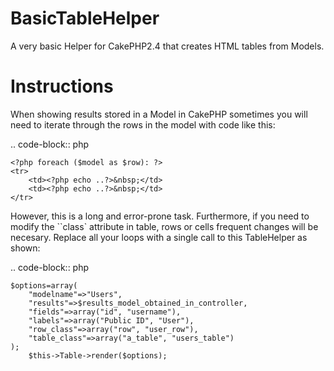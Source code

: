 BasicTableHelper
================

A very basic Helper for CakePHP2.4 that creates HTML tables from Models.

Instructions
============

When showing results stored in a Model in CakePHP sometimes you will need to iterate through the rows in the model with code like this:

.. code-block:: php

	<?php foreach ($model as $row): ?>
	<tr>
		<td><?php echo ..?>&nbsp;</td>
		<td><?php echo ..?>&nbsp;</td>
	</tr>

However, this is a long and error-prone task. Furthermore, if you need to modify the ``class` attribute in table, rows or cells frequent changes will be necesary. Replace all your loops with a single call to this TableHelper as shown:

.. code-block:: php

	$options=array(
		"modelname"=>"Users",
		"results"=>$results_model_obtained_in_controller,
		"fields"=>array("id", "username"),
		"labels"=>array("Public ID", "User"),
		"row_class"=>array("row", "user_row"),
		"table_class"=>array("a_table", "users_table")
	);
    	$this->Table->render($options);


